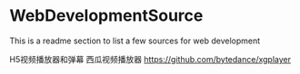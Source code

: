 # WebDevelopmentSource
This is a readme section to list a few sources for web development

H5视频播放器和弹幕 西瓜视频播放器
https://github.com/bytedance/xgplayer
